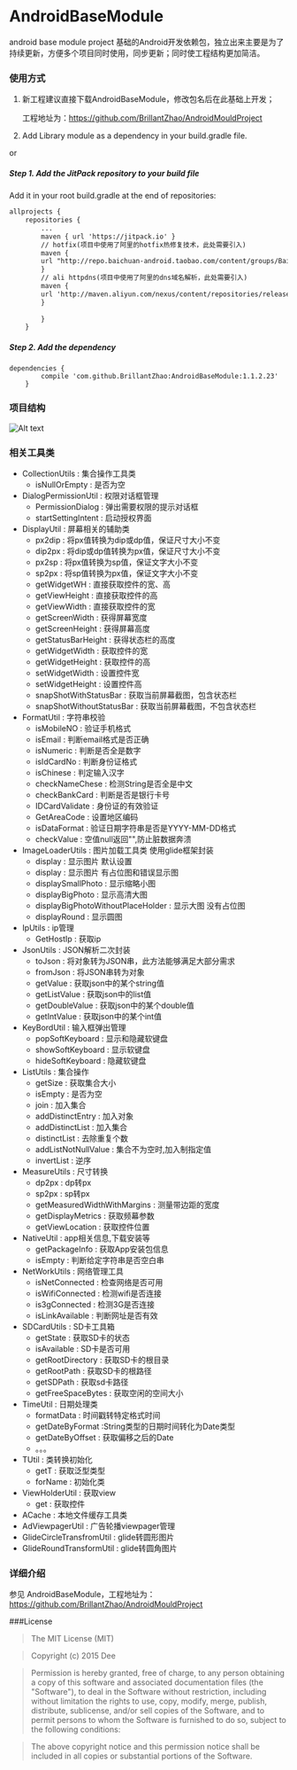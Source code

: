 # AndroidBaseModule
android base module project
基础的Android开发依赖包，独立出来主要是为了持续更新，方便多个项目同时使用，同步更新；同时使工程结构更加简洁。

### 使用方式

1)  新工程建议直接下载AndroidBaseModule，修改包名后在此基础上开发；
    
    工程地址为：https://github.com/BrillantZhao/AndroidMouldProject

2) Add Library module as a dependency in your build.gradle file.

or

##### Step 1. Add the JitPack repository to your build file 

Add it in your root build.gradle at the end of repositories:
```xml
allprojects {
    repositories {
		...
		maven { url 'https://jitpack.io' }
		// hotfix(项目中使用了阿里的hotfix热修复技术，此处需要引入)
        maven {
        url "http://repo.baichuan-android.taobao.com/content/groups/BaichuanRepositories"
        }
        // ali httpdns(项目中使用了阿里的dns域名解析，此处需要引入)
        maven {
        url 'http://maven.aliyun.com/nexus/content/repositories/releases/'
        }
			
	    }
	}
```
##### Step 2. Add the dependency

    dependencies {
	        compile 'com.github.BrillantZhao:AndroidBaseModule:1.1.2.23'
	    }
	
### 项目结构
![Alt text](https://github.com/yuanzaiyuanfang/AndroidBaseModule/raw/master/images/xiangmujiegou.png)

	
### 相关工具类
 
 - CollectionUtils : 集合操作工具类
   - isNullOrEmpty : 是否为空
 - DialogPermissionUtil : 权限对话框管理
   - PermissionDialog : 弹出需要权限的提示对话框
   - startSettingIntent : 启动授权界面
 - DisplayUtil : 屏幕相关的辅助类
   - px2dip : 将px值转换为dip或dp值，保证尺寸大小不变
   - dip2px : 将dip或dp值转换为px值，保证尺寸大小不变
   - px2sp : 将px值转换为sp值，保证文字大小不变
   - sp2px : 将sp值转换为px值，保证文字大小不变
   - getWidgetWH : 直接获取控件的宽、高
   - getViewHeight : 直接获取控件的高
   - getViewWidth : 直接获取控件的宽
   - getScreenWidth : 获得屏幕宽度
   - getScreenHeight : 获得屏幕高度
   - getStatusBarHeight : 获得状态栏的高度
   - getWidgetWidth : 获取控件的宽
   - getWidgetHeight : 获取控件的高
   - setWidgetWidth : 设置控件宽  
   - setWidgetHeight : 设置控件高  
   - snapShotWithStatusBar : 获取当前屏幕截图，包含状态栏 
   - snapShotWithoutStatusBar : 获取当前屏幕截图，不包含状态栏  
 - FormatUtil : 字符串校验
   - isMobileNO :  验证手机格式
   - isEmail :  判断email格式是否正确
   - isNumeric :  判断是否全是数字
   - isIdCardNo :  判断身份证格式
   - isChinese :  判定输入汉字
   - checkNameChese :  检测String是否全是中文
   - checkBankCard :  判断是否是银行卡号
   - IDCardValidate : 身份证的有效验证
   - GetAreaCode : 设置地区编码
   - isDataFormat : 验证日期字符串是否是YYYY-MM-DD格式
   - checkValue : 空值null返回"",防止脏数据奔溃
 - ImageLoaderUtils : 图片加载工具类 使用glide框架封装
   - display : 显示图片 默认设置
   - display : 显示图片 有占位图和错误显示图
   - displaySmallPhoto : 显示缩略小图
   - displayBigPhoto : 显示高清大图
   - displayBigPhotoWithoutPlaceHolder : 显示大图 没有占位图
   - displayRound : 显示圆图
 - IpUtils : ip管理
   - GetHostIp : 获取ip
 - JsonUtils : JSON解析二次封装
   - toJson : 将对象转为JSON串，此方法能够满足大部分需求
   - fromJson : 将JSON串转为对象
   - getValue : 获取json中的某个string值
   - getListValue : 获取json中的list值
   - getDoubleValue : 获取json中的某个double值
   - getIntValue : 获取json中的某个int值
 - KeyBordUtil : 输入框弹出管理
   - popSoftKeyboard : 显示和隐藏软键盘
   - showSoftKeyboard : 显示软键盘
   - hideSoftKeyboard : 隐藏软键盘
 - ListUtils : 集合操作
   - getSize : 获取集合大小
   - isEmpty : 是否为空
   - join : 加入集合
   - addDistinctEntry : 加入对象
   - addDistinctList : 加入集合
   - distinctList : 去除重复个数
   - addListNotNullValue : 集合不为空时,加入制指定值
   - invertList : 逆序
 - MeasureUtils : 尺寸转换
   - dp2px : dp转px
   - sp2px : sp转px
   - getMeasuredWidthWithMargins : 测量带边距的宽度
   - getDisplayMetrics : 获取频幕参数
   - getViewLocation : 获取控件位置
 - NativeUtil : app相关信息,下载安装等
   - getPackageInfo : 获取App安装包信息 
   - isEmpty : 判断给定字符串是否空白串
 - NetWorkUtils : 网络管理工具
   - isNetConnected : 检查网络是否可用
   - isWifiConnected : 检测wifi是否连接
   - is3gConnected : 检测3G是否连接
   - isLinkAvailable : 判断网址是否有效
 - SDCardUtils : SD卡工具箱
   - getState : 获取SD卡的状态
   - isAvailable : SD卡是否可用
   - getRootDirectory : 获取SD卡的根目录
   - getRootPath : 获取SD卡的根路径
   - getSDPath : 获取sd卡路径
   - getFreeSpaceBytes : 获取空闲的空间大小
 - TimeUtil : 日期处理类
   - formatData : 时间戳转特定格式时间
   - getDateByFormat :String类型的日期时间转化为Date类型
   - getDateByOffset : 获取偏移之后的Date
   - 。。。
 - TUtil : 类转换初始化
   - getT : 获取泛型类型
   - forName : 初始化类
 - ViewHolderUtil : 获取view
   - get : 获取控件
 - ACache : 本地文件缓存工具类
 - AdViewpagerUtil : 广告轮播viewpager管理
 - GlideCircleTransfromUtil : glide转圆形图片
 - GlideRoundTransformUtil : glide转圆角图片
	       
### 详细介绍

参见 AndroidBaseModule，工程地址为：https://github.com/BrillantZhao/AndroidMouldProject


###License
>The MIT License (MIT)

>Copyright (c) 2015 Dee

>Permission is hereby granted, free of charge, to any person obtaining a copy
of this software and associated documentation files (the "Software"), to deal
in the Software without restriction, including without limitation the rights
to use, copy, modify, merge, publish, distribute, sublicense, and/or sell
copies of the Software, and to permit persons to whom the Software is
furnished to do so, subject to the following conditions:

>The above copyright notice and this permission notice shall be included in all
copies or substantial portions of the Software.